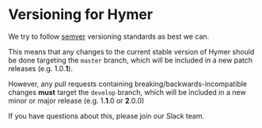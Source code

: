 # Versioning for Hymer

We try to follow [semver](http://semver.org/) versioning standards as best we can.

This means that any changes to the current stable version of Hymer should be done targeting the `master` branch, which will be included in a new patch releases (e.g. 1.0.**1**).

However, any pull requests containing breaking/backwards-incompatible changes **must** target the `develop` branch, which will be included in a new minor or major release (e.g. 1.**1**.0 or **2**.0.0)

If you have questions about this, please join our Slack team.
